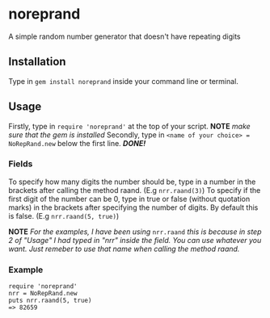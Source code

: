 # noreprand
A simple random number generator that doesn't have repeating digits

## Installation
Type in ```gem install noreprand``` inside your command line or terminal.

## Usage
Firstly, type in ```require 'noreprand'``` at the top of your script. **NOTE** _make sure that the gem is installed_
Secondly, type in ```<name of your choice> = NoRepRand.new``` below the first line.
**_DONE!_**

### Fields
To specify how many digits the number should be, type in a number in the brackets after calling the method raand. (E.g ```nrr.raand(3)```)
To specify if the first digit of the number can be 0, type in true or false (without quotation marks) in the brackets after specifying the number of digits. By default this is false. (E.g ```nrr.raand(5, true)```)

**NOTE** _For the examples, I have been using_ ```nrr.raand``` _this is because in step 2 of "Usage" I had typed in "nrr" inside the <name of your choice> field. You can use whatever you want. Just remeber to use that name when calling the method raand._

### Example
```require 'noreprand'```  
```nrr = NoRepRand.new```  
```puts nrr.raand(5, true)```  
```=> 82659```
